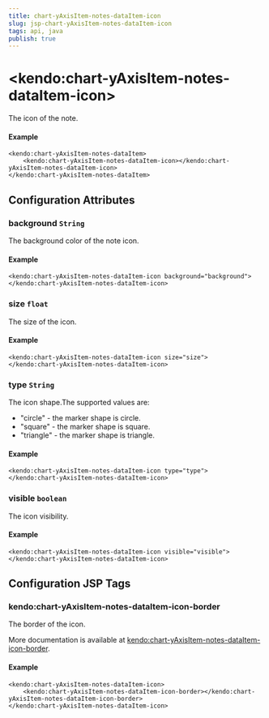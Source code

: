 ```yaml
---
title: chart-yAxisItem-notes-dataItem-icon
slug: jsp-chart-yAxisItem-notes-dataItem-icon
tags: api, java
publish: true
---
```


# \<kendo:chart-yAxisItem-notes-dataItem-icon\>

The icon of the note.

#### Example
    <kendo:chart-yAxisItem-notes-dataItem>
        <kendo:chart-yAxisItem-notes-dataItem-icon></kendo:chart-yAxisItem-notes-dataItem-icon>
    </kendo:chart-yAxisItem-notes-dataItem>

## Configuration Attributes

### background `String`

The background color of the note icon.

#### Example
    <kendo:chart-yAxisItem-notes-dataItem-icon background="background">
    </kendo:chart-yAxisItem-notes-dataItem-icon>

### size `float`

The size of the icon.

#### Example
    <kendo:chart-yAxisItem-notes-dataItem-icon size="size">
    </kendo:chart-yAxisItem-notes-dataItem-icon>

### type `String`

The icon shape.The supported values are:
* "circle" - the marker shape is circle.
* "square" - the marker shape is square.
* "triangle" - the marker shape is triangle.

#### Example
    <kendo:chart-yAxisItem-notes-dataItem-icon type="type">
    </kendo:chart-yAxisItem-notes-dataItem-icon>

### visible `boolean`

The icon visibility.

#### Example
    <kendo:chart-yAxisItem-notes-dataItem-icon visible="visible">
    </kendo:chart-yAxisItem-notes-dataItem-icon>


##  Configuration JSP Tags

### kendo:chart-yAxisItem-notes-dataItem-icon-border

The border of the icon.

More documentation is available at [kendo:chart-yAxisItem-notes-dataItem-icon-border](chart/yaxisitem-notes-dataitem-icon-border).

#### Example

    <kendo:chart-yAxisItem-notes-dataItem-icon>
        <kendo:chart-yAxisItem-notes-dataItem-icon-border></kendo:chart-yAxisItem-notes-dataItem-icon-border>
    </kendo:chart-yAxisItem-notes-dataItem-icon>

